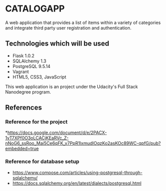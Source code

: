 # CATALOGAPP

A web application that provides a list of items within a variety of categories and integrate third party user registration and authentication. 

## Technologies which will be used

  * Flask 1.0.2 
  * SQLAlchemy 1.3
  * PostgreSQL 9.5.14
  * Vagrant
  * HTML5, CSS3, JavaScript
  
This web application is an project under the Udacity's Full Stack Nanodegree program.

## References

### Reference for the project
*https://docs.google.com/document/d/e/2PACX-1vT7XPf0O3oLCACjKEaRVc_Z-nNoG6_ssRoo_Mai5Ce6qFK_v7PpR1lxmudIOqzKo2asKOc89WC-qpfG/pub?embedded=true

### Reference for database setup
* https://www.compose.com/articles/using-postgresql-through-sqlalchemy/
* https://docs.sqlalchemy.org/en/latest/dialects/postgresql.html

